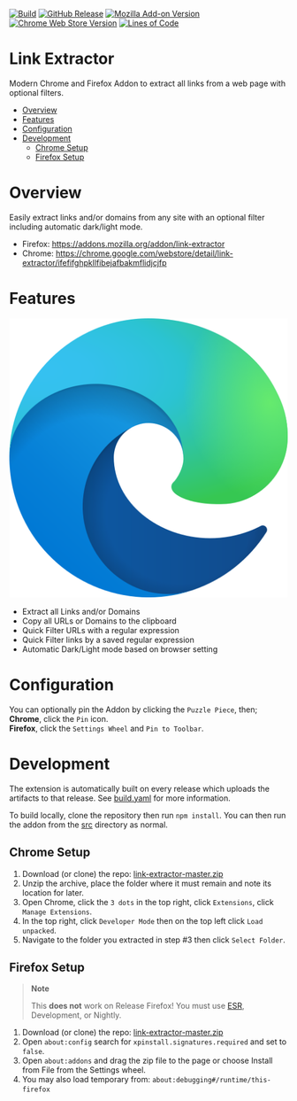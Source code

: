 [![Build](https://github.com/cssnr/link-extractor/actions/workflows/build.yaml/badge.svg)](https://github.com/cssnr/link-extractor/actions/workflows/build.yaml)
[![GitHub Release](https://img.shields.io/github/v/release/cssnr/link-extractor)](https://github.com/cssnr/link-extractor/releases/latest)
[![Mozilla Add-on Version](https://img.shields.io/amo/v/link-extractor?label=firefox&logo=firefox)](https://addons.mozilla.org/addon/link-extractor)
[![Chrome Web Store Version](https://img.shields.io/chrome-web-store/v/ifefifghpkllfibejafbakmflidjcjfp?label=chrome&logo=googlechrome)](https://chrome.google.com/webstore/detail/link-extractor/ifefifghpkllfibejafbakmflidjcjfp)
[![Lines of Code](https://sonarcloud.io/api/project_badges/measure?project=cssnr_link-extractor&metric=ncloc)](https://sonarcloud.io/summary/overall?id=cssnr_link-extractor)
# Link Extractor

Modern Chrome and Firefox Addon to extract all links from a web page with optional filters.

*   [Overview](#overview)
*   [Features](#features)
*   [Configuration](#configuration)
*   [Development](#development)
    -   [Chrome Setup](#chrome-setup)
    -   [Firefox Setup](#firefox-setup)

# Overview

Easily extract links and/or domains from any site with an optional filter including automatic dark/light mode.

*   Firefox: https://addons.mozilla.org/addon/link-extractor
*   Chrome: https://chrome.google.com/webstore/detail/link-extractor/ifefifghpkllfibejafbakmflidjcjfp

# Features

![Lines of Code](https://github.com/raivo-otp/issuer-icons/blob/master/vectors/microsoft.com/microsoft-edge.svg)

*   Extract all Links and/or Domains
*   Copy all URLs or Domains to the clipboard
*   Quick Filter URLs with a regular expression
*   Quick Filter links by a saved regular expression
*   Automatic Dark/Light mode based on browser setting

# Configuration

You can optionally pin the Addon by clicking the `Puzzle Piece`, then;  
**Chrome**, click the `Pin` icon.  
**Firefox**, click the `Settings Wheel` and `Pin to Toolbar`.  

# Development

The extension is automatically built on every release which uploads the artifacts to that release.
See [build.yaml](.github%2Fworkflows%2Fbuild.yaml) for more information.

To build locally, clone the repository then run `npm install`.
You can then run the addon from the [src](src) directory as normal.

## Chrome Setup

1.  Download (or clone) the repo: [link-extractor-master.zip](https://github.com/cssnr/link-extractor/archive/refs/heads/master.zip)
1.  Unzip the archive, place the folder where it must remain and note its location for later.
1.  Open Chrome, click the `3 dots` in the top right, click `Extensions`, click `Manage Extensions`.
1.  In the top right, click `Developer Mode` then on the top left click `Load unpacked`.
1.  Navigate to the folder you extracted in step #3 then click `Select Folder`.

## Firefox Setup

> **Note**
>
> This **does not** work on Release Firefox!
> You must use [ESR](https://www.mozilla.org/en-CA/firefox/all/#product-desktop-esr), Development, or Nightly.

1.  Download (or clone) the repo: [link-extractor-master.zip](https://github.com/cssnr/link-extractor/archive/refs/heads/master.zip)
1.  Open `about:config` search for `xpinstall.signatures.required` and set to `false`.
1.  Open `about:addons` and drag the zip file to the page or choose Install from File from the Settings wheel.
1.  You may also load temporary from: `about:debugging#/runtime/this-firefox`
